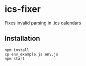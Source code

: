 # ics-fixer
Fixes invalid parsing in .ics calendars

## Installation

```
npm install
cp env_example.js env.js
npm start
```
